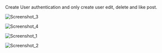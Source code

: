 Create User authentication and only create user edit, delete and like post.

![Screenshot_3](https://github.com/kunalBari5557/memories_mern_app/assets/96560938/dbb83413-48c0-4eaf-aa6c-8caf1233714e)

![Screenshot_4](https://github.com/kunalBari5557/memories_mern_app/assets/96560938/dea658c4-c6d0-4680-a430-dbdcc49a6a0e)

![Screenshot_1](https://github.com/kunalBari5557/memories_mern_app/assets/96560938/7eb92b5e-3bda-425f-9269-4e25c62c34d8)

![Screenshot_2](https://github.com/kunalBari5557/memories_mern_app/assets/96560938/f5000665-14fa-45e1-9777-e6ab47ed376c)
